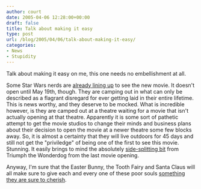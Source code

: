 ```yaml
---
author: court
date: 2005-04-06 12:28:00+00:00
draft: false
title: Talk about making it easy
type: post
url: /blog/2005/04/06/talk-about-making-it-easy/
categories:
- News
- Stupidity
---
```


Talk about making it easy on me, this one needs no embellishment at all.

Some Star Wars nerds are [already lining up](http://www.variety.com/article/VR1117920656?categoryid=1236&cs=1&s=h&p=0) to see the new movie.  It doesn't open until May 19th, though.  They are camping out in what can only be described as a flagrant disregard for ever getting laid in their entire lifetime.  This is news worthy, and they deserve to be mocked.  What is incredible however, is they are camped out at a theatre waiting for a movie that isn't actually opening at that theatre.  Apparently it is some sort of pathetic attempt to get the movie studios to change their minds and business plans about their decision to open the movie at a newer theatre some few blocks away.  So, it is almost a certainty that they will live outdoors for 45 days and still not get the "priviledge" of being one of the first to see this movie.
Stunning.
It easily brings to mind the absolutely [side-splitting bit](http://gamefiles.blueyonder.co.uk/blueyondergames/trailers/ROFL.STARWARS.NERDS.wmv) from Triumph the Wonderdog from the last movie opening.

Anyway, I'm sure that the Easter Bunny, the Tooth Fairy and Santa Claus will all make sure to give each and every one of these poor souls [something they are sure to cherish](http://shop.lego.com/product.asp?p=10143&cn=4&d=5&t=3).
